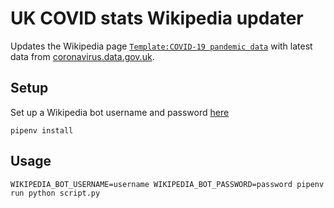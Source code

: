 # UK COVID stats Wikipedia updater

Updates the Wikipedia page [`Template:COVID-19 pandemic data`](https://en.wikipedia.org/wiki/Template:COVID-19_pandemic_data) with latest data from [coronavirus.data.gov.uk](https://coronavirus.data.gov.uk/).

## Setup

Set up a Wikipedia bot username and password [here](https://en.wikipedia.org/wiki/Special:BotPasswords)

```
pipenv install
```

## Usage

```
WIKIPEDIA_BOT_USERNAME=username WIKIPEDIA_BOT_PASSWORD=password pipenv run python script.py
```